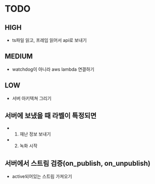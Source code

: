 # TODO

## HIGH
- ts파일 읽고, 프레임 읽어서 api로 보내기

## MEDIUM
- watchdog이 아니라 aws lambda 연결하기

## LOW
- 서버 아키텍쳐 그리기

## 서버에 보냈을 때 라벨이 특정되면
- 1. 재난 정보 보내기
- 2. 녹화 시작

## 서버에서 스트림 검증(on_publish, on_unpublish)
- active되어있는 스트림 가져오기
